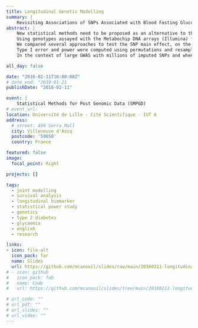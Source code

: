 ```yaml
---
title: Longitudinal Genetic Modelling
summary: |
    Revisiting Associations of SNPs Associated with Blood Fasting Glucose in Normoglycemic Individuals.
abstract: |
    New statistical methods need to be proposed as an alternative to the current cross-sectional design predominantly used in genome-wide association studies (GWAS). When longitudinal (repeated) measures of a trait are available, an efficient modelling of the temporal trajectories is expected to increase statistical power to detect genetic loci associated with that trait.  
    Using genotypes assayed with the Metabochip DNA arrays (Illumina) from 4,500 subjects recruited in the French cohort D.E.S.I.R. (Données Épidémiologiques sur le Syndrome d’Insulino-Résistance), we re-examine published GWAS findings for some confirmed loci associated with fasting plasma glucose (FPG).  
    We compared several approaches to test the SNP main effect, on the one hand, and to test the interaction SNP-by-time effect, on the other hand. For the former, we compared five methods: linear regression models using only baseline measures or using the average of measures across all time-points, Two-Step approach with random intercept, Generalised Estimating Equations (GEE) and Linear Mixed Model (LMM); while for the latter we compared Two-Step approach with random slope, Conditional Two-Step, GEE and LMM with interaction term.  
    Type I error and power were computed using permutations and resampling procedures on the full dataset for the SNP effect, and using numerical simulations for the interaction effect. Across all models tested, the type I error was not inflated. In contrast, power analysis sometimes showed an increased statistical power for the baseline approach compared to methods dealing with repeated measures of FPG. We provide mathematical conditions showing why this counterintuitive situation might happen.  
    In the context of large GWAS with millions of imputed SNPs and when repeated measures are available for exploration, implementing methods which approximate a full longitudinal model seems at present the most efficient and fastest way to identify genetic associations without major loss in power. More importantly, these approximate methods run much faster than the full modelling approaches like GEE or LMM and could help picking the most associated SNPs for further testing in full models.

all_day: false

date: "2016-02-11T16:00:00Z"
# date_end: "2019-01-21
publishDate: "2016-02-11"

event: |
    Statistical Methods for Post Genomic Data (SMPGD)
# event_url:
location: Université de Lille - Cité Scientifique - IUT A
address:
  # street: 450 Serra Mall
  city: Villeneuve d'Ascq
  postcode: '59650'
  country: France

featured: false
image:
  focal_point: Right

projects: []

tags:
  - joint modelling
  - survival analysis
  - longitudinal biomarker
  - statistical power study
  - genetics
  - type 2 diabetes
  - glycaemia
  - english
  - research

links:
- icon: file-alt
  icon_pack: far
  name: Slides
  url: https://github.com/mcanouil/slides/raw/main/20160211-longitudinal-genetic-modelling/20160211-longitudinal-genetic-modelling.pdf
# - icon: github
#   icon_pack: fab
#   name: Code
#   url: https://github.com/mcanouil/slides/tree/main/20160211-longitudinal-genetic-modelling

# url_code: ""
# url_pdf: ""
# url_slides: ""
# url_video: ""
---
```

